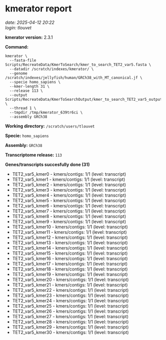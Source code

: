 # kmerator report
*date: 2025-04-12 20:22*  
*login: tlouvet*

**kmerator version:** 2.3.1

**Command:**

```
kmerator \
  --fasta-file Scripts/RecreateData/KmerToSearch/kmer_to_search_TET2_var5.fasta \
  --datadir /scratch/indexes/kmerator/ \
  --genome /scratch/indexes/jellyfish/human/GRCh38_with_MT_canonical.jf \
  --specie homo_sapiens \
  --kmer-length 31 \
  --release 113 \
  --output Scripts/RecreateData/KmerToSearchOutput/kmer_to_search_TET2_var5_output \
  --thread 1 \
  --tmpdir /tmp/kmerator_639tr6ci \
  --assembly GRCh38
```

**Working directory:** `/scratch/users/tlouvet`

**Specie:** `homo_sapiens`

**Assembly:** `GRCh38`

**Transcriptome release:** `113`

**Genes/transcripts succesfully done (31)**

- TET2_var5_kmer0 - kmers/contigs: 1/1 (level: transcript)
- TET2_var5_kmer1 - kmers/contigs: 1/1 (level: transcript)
- TET2_var5_kmer2 - kmers/contigs: 1/1 (level: transcript)
- TET2_var5_kmer3 - kmers/contigs: 1/1 (level: transcript)
- TET2_var5_kmer4 - kmers/contigs: 1/1 (level: transcript)
- TET2_var5_kmer5 - kmers/contigs: 1/1 (level: transcript)
- TET2_var5_kmer6 - kmers/contigs: 1/1 (level: transcript)
- TET2_var5_kmer7 - kmers/contigs: 1/1 (level: transcript)
- TET2_var5_kmer8 - kmers/contigs: 1/1 (level: transcript)
- TET2_var5_kmer9 - kmers/contigs: 1/1 (level: transcript)
- TET2_var5_kmer10 - kmers/contigs: 1/1 (level: transcript)
- TET2_var5_kmer11 - kmers/contigs: 1/1 (level: transcript)
- TET2_var5_kmer12 - kmers/contigs: 1/1 (level: transcript)
- TET2_var5_kmer13 - kmers/contigs: 1/1 (level: transcript)
- TET2_var5_kmer14 - kmers/contigs: 1/1 (level: transcript)
- TET2_var5_kmer15 - kmers/contigs: 1/1 (level: transcript)
- TET2_var5_kmer16 - kmers/contigs: 1/1 (level: transcript)
- TET2_var5_kmer17 - kmers/contigs: 1/1 (level: transcript)
- TET2_var5_kmer18 - kmers/contigs: 1/1 (level: transcript)
- TET2_var5_kmer19 - kmers/contigs: 1/1 (level: transcript)
- TET2_var5_kmer20 - kmers/contigs: 1/1 (level: transcript)
- TET2_var5_kmer21 - kmers/contigs: 1/1 (level: transcript)
- TET2_var5_kmer22 - kmers/contigs: 1/1 (level: transcript)
- TET2_var5_kmer23 - kmers/contigs: 1/1 (level: transcript)
- TET2_var5_kmer24 - kmers/contigs: 1/1 (level: transcript)
- TET2_var5_kmer25 - kmers/contigs: 1/1 (level: transcript)
- TET2_var5_kmer26 - kmers/contigs: 1/1 (level: transcript)
- TET2_var5_kmer27 - kmers/contigs: 1/1 (level: transcript)
- TET2_var5_kmer28 - kmers/contigs: 1/1 (level: transcript)
- TET2_var5_kmer29 - kmers/contigs: 1/1 (level: transcript)
- TET2_var5_kmer30 - kmers/contigs: 1/1 (level: transcript)
